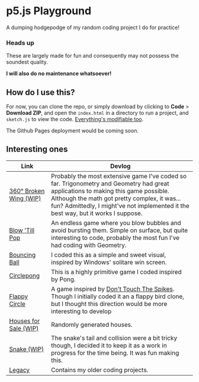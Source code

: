 # p5.js Playground

A dumping hodgepodge of my random coding project I do for practice!

### Heads up

These are largely made for fun and consequently may not possess the soundest quality.

**I will also do no maintenance whatsoever!**

## How do I use this?

For now, you can clone the repo, or simply download by clicking to **Code** > **Download ZIP**, and open the `index.html` in a directory to run a project, and `sketch.js` to view the code. [Everything's modifiable too](LICENSE).

The Github Pages deployment would be coming soon.

## Interesting ones
| Link      | Devlog     |
| ------------- | ------------- |
| [360&deg; Broken Wing (WIP)](360-broken-wing/) | Probably the most extensive game I've coded so far. Trigonometry and Geometry had great applications to making this game possible. Although the math got pretty complex, it was... fun? Admittedly, I might've not implemented it the best way, but it works I suppose. |
| [Blow 'Till Pop](blow-til-pop/) | An endless game where you blow bubbles and avoid bursting them. Simple on surface, but quite interesting to code, probably the most fun I've had coding with Geometry. |
| [Bouncing Ball](bouncing-ball/) | I coded this as a simple and sweet visual, inspired by Windows' solitare win screen. |
| [Circlepong](circlepong/) | This is a highly primitive game I coded inspired by Pong. |
| [Flappy Circle](flappy-circle/) | A game inspired by [Don't Touch The Spikes](https://youtu.be/7t3qfK6mP64). Though I initially coded it an a flappy bird clone, but I thought this direction would be more interesting to develop |
| [Houses for Sale (WIP)](house-for-sale/) | Randomly generated houses. |
| [Snake (WIP)](snake/) | The snake's tail and collision were a bit tricky though, I decided it to keep it as a work in progress for the time being. It was fun making this. |
| [Legacy](legacy/) | Contains my older coding projects. |
